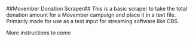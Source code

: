 ##Movember Donation Scraper##
This is a basic scraper to take the total donation amount for a Movember campaign and place it in a text file. Primarily made for use as a text input for streaming software like OBS.

More instructions to come
